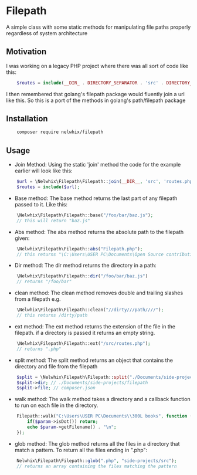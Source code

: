 # Filepath
A simple class with some static methods for manipulating file paths properly
regardless of system architecture

## Motivation
I was working on a legacy PHP project where there was all sort of code like 
this:
```php 
    $routes = include(__DIR_ . DIRECTORY_SEPARATOR . 'src' . DIRECTORY_SEPARATOR . 'routes.php');
```

I then remembered that golang's filepath package would fluently join
a url like this. So this is a port of the methods in golang's path/filepath
package

## Installation
```bash
    composer require nelwhix/filepath
```

## Usage
- Join Method:
Using the static 'join' method the code for the example earlier will
look like this:
```php
    $url = \Nelwhix\Filepath\Filepath::join(__DIR__, 'src', 'routes.php');
    $routes = include($url);
```

- Base method:
The base method returns the last part of any filepath passed to it. Like 
this:

```php
    \Nelwhix\Filepath\Filepath::base("/foo/bar/baz.js");
    // this will return "baz.js"
```

- Abs method:
The abs method returns the absolute path to the filepath given:

```php
    \Nelwhix\Filepath\Filepath::abs("Filepath.php");
    // this returns "\C:\Users\USER PC\Documents\Open Source contributions\filepath\src\Filepath.php"
```

- Dir method:
The dir method returns the directory in a path:

```php
    \Nelwhix\Filepath\Filepath::dir("/foo/bar/baz.js")
    // returns "/foo/bar"
```

- clean method:
The clean method removes double and trailing slashes from a filepath e.g.

```php
    \Nelwhix\Filepath\Filepath::clean("//dirty///path////");
    // this returns /dirty/path
```

- ext method:
The ext method returns the extension of the file in the filepath.
if a directory is passed it returns an empty string.

```php
    \Nelwhix\Filepath\Filepath::ext("/src/routes.php");
    // returns ".php"
```

- split method:
The split method returns an object that contains the directory
and file from the filepath

```php
    $split = \Nelwhix\Filepath\Filepath::split("./Documents/side-projects/filepath/composer.json");
    $split->dir; // ./Documents/side-projects/filepath
    $split->file; // composer.json
```

- walk method:
The walk method takes a directory and a callback function to run
on each file in the directory.

```php
    Filepath::walk("C:\Users\USER PC\Documents\\300L books", function (\DirectoryIterator $param) {
        if($param->isDot()) return;
        echo $param->getFilename() . "\n";
    });
```

- glob method:
The glob method returns all the files in a directory that match a pattern.
To return all the files ending in ".php":

```php
    Nelwhix\Filepath\Filepath::glob(".php", "side-projects/src");
    // returns an array containing the files matching the pattern
```

